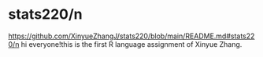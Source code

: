 # stats220/n
https://github.com/XinyueZhangJ/stats220/blob/main/README.md#stats220/n
hi everyone!this is the first R language assignment of Xinyue Zhang. 
